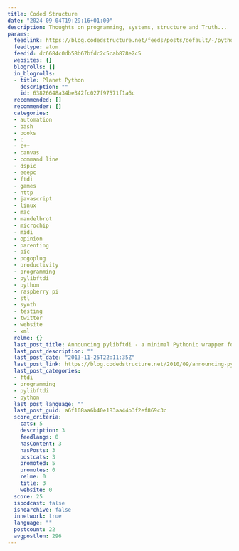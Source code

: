 ```yaml
---
title: Coded Structure
date: "2024-09-04T19:29:16+01:00"
description: Thoughts on programming, systems, structure and Truth...
params:
  feedlink: https://blog.codedstructure.net/feeds/posts/default/-/python
  feedtype: atom
  feedid: dc6684c0db58b67bfdc2c5cab878e2c5
  websites: {}
  blogrolls: []
  in_blogrolls:
  - title: Planet Python
    description: ""
    id: 63826648a34be342fc027f97571f1a6c
  recommended: []
  recommender: []
  categories:
  - automation
  - bash
  - books
  - c
  - c++
  - canvas
  - command line
  - dspic
  - eeepc
  - ftdi
  - games
  - http
  - javascript
  - linux
  - mac
  - mandelbrot
  - microchip
  - midi
  - opinion
  - parenting
  - pic
  - pogoplug
  - productivity
  - programming
  - pylibftdi
  - python
  - raspberry pi
  - stl
  - synth
  - testing
  - twitter
  - website
  - xml
  relme: {}
  last_post_title: Announcing pylibftdi - a minimal Pythonic wrapper for libftdi
  last_post_description: ""
  last_post_date: "2013-11-25T22:11:35Z"
  last_post_link: https://blog.codedstructure.net/2010/09/announcing-pylibftdi-minimal-pythonic.html
  last_post_categories:
  - ftdi
  - programming
  - pylibftdi
  - python
  last_post_language: ""
  last_post_guid: a6f108aa6b40e183aa44b3f2ef869c3c
  score_criteria:
    cats: 5
    description: 3
    feedlangs: 0
    hasContent: 3
    hasPosts: 3
    postcats: 3
    promoted: 5
    promotes: 0
    relme: 0
    title: 3
    website: 0
  score: 25
  ispodcast: false
  isnoarchive: false
  innetwork: true
  language: ""
  postcount: 22
  avgpostlen: 296
---
```

